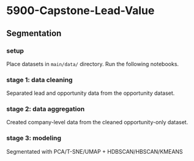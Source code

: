 # 5900-Capstone-Lead-Value

## Segmentation

### setup

Place datasets in `main/data/` directory. Run the following notebooks.

### stage 1: data cleaning

Separated lead and opportunity data from the opportunity dataset.

### stage 2: data aggregation

Created company-level data from the cleaned opportunity-only dataset.

### stage 3: modeling 

Segmentated with PCA/T-SNE/UMAP + HDBSCAN/HBSCAN/KMEANS
